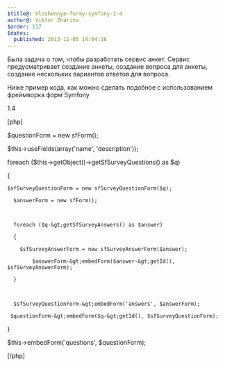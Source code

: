 ```yaml
---
$title@: Vlozhennye-formy-symfony-1-4
author@: Viktor Zharina
$order: 117
$dates:
  published: 2013-11-05 14:04:16
---
```

Была задача о том, чтобы разработать сервис анкет. Сервис предусматривает создание анкеты, создание вопроса для анкеты, создание нескольких вариантов ответов для вопроса. 

Ниже пример кода, как можно сделать подобное с использованием фреймворка форм Symfony 

1.4



[php]

$questionForm = new sfForm();

$this-&gt;useFields(array('name', 'description'));



foreach ($this-&gt;getObject()-&gt;getSfSurveyQuestions() as $q)

{

	$sfSurveyQuestionForm = new sfSurveyQuestionForm($q);

      $answerForm = new sfForm();



      foreach ($q-&gt;getSfSurveyAnswers() as $answer)

      {

      	$sfSurveyAnswerForm = new sfSurveyAnswerForm($answer);

            $answerForm-&gt;embedForm($answer-&gt;getId(), $sfSurveyAnswerForm);

      }



      $sfSurveyQuestionForm-&gt;embedForm('answers', $answerForm);

     $questionForm-&gt;embedForm($q-&gt;getId(), $sfSurveyQuestionForm);

}

$this-&gt;embedForm('questions', $questionForm);

[/php]